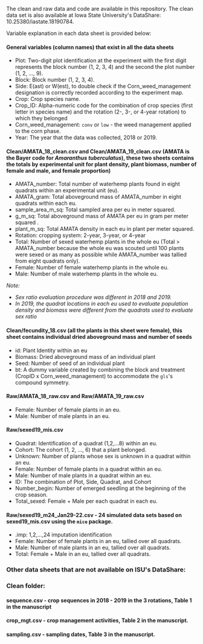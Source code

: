 The clean and raw data and code are available in this repository. The clean data set is also available at Iowa State University's DataShare: 10.25380/iastate.18190784.

Variable explanation in each data sheet is provided below:  

#### General variables (column names) that exist in all the data sheets
+ Plot: Two-digit plot identification at the experiment with the first digit represents the block number (1, 2, 3, 4) and the second the plot number (1, 2, ..., 9).   
+ Block: Block number (1, 2, 3, 4).  
+ Side: E(ast) or W(est), to double check if the Corn_weed_management designation is correctly recorded according to the experiment map.   
+ Crop: Crop species name.  
+ Crop_ID: Alpha-numeric code for the combination of crop species (first letter in species name) and the rotation (2-, 3-, or 4-year rotation) to which they belonged
+ Corn_weed_management: `conv` or `low` - the weed management applied to the corn phase.
+ Year: The year that the data was collected, 2018 or 2019.  

#### Clean/AMATA_18_clean.csv and Clean/AMATA_19_clean.csv (AMATA is the Bayer code for *Amaranthus tuberculatus*), these two sheets contains the totals by experimental unit for plant density, plant biomass, number of female and male, and female proportion)
+ AMATA_number: Total number of waterhemp plants found in eight quadrats within an experimental unit (eu).
+ AMATA_gram: Total aboveground mass of AMATA_number in eight quadrats within each eu.
+ sample_area_m_sq: Total sampled area per eu in meter squared.
+ g_m_sq: Total aboveground mass of AMATA per eu in gram per meter squared .
+ plant_m_sq: Total AMATA density in each eu in plant per meter squared.
+ Rotation: cropping system: 2-year, 3-year, or 4-year  
+ Total: Number of sexed waterhemp plants in the whole eu (Total > AMATA_number because the whole eu was scouted until 100 plants were sexed or as many as possible while AMATA_number was tallied from eight quadrats only).
+ Female: Number of female waterhemp plants in the whole eu.  
+ Male: Number of male waterhemp plants in the whole eu.  


*Note:* 
+ *Sex ratio evaluation procedure was different in 2018 and 2019.*
+ *In 2019, the quadrat locations in each eu used to evaluate population density and biomass were different from the quadrats used to evaluate sex ratio*

#### Clean/fecundity_18.csv (all the plants in this sheet were female), this sheet contains individual dried aboveground mass and number of seeds
+ id: Plant Identity within an eu
+ Biomass: Dried aboveground mass of an individual plant
+ Seed: Number of seed of an individual plant
+ bt: A dummy variable created by combining the block and treatment (CropID x Corn_weed_management) to accommodate the `gls`'s compound symmetry.  



#### Raw/AMATA_18_raw.csv and Raw/AMATA_19_raw.csv
+ Female: Number of female plants in an eu. 
+ Male: Number of male plants in an eu. 


#### Raw/sexed19_mis.csv
+ Quadrat: Identification of a quadrat (1,2,...8) within an eu.
+ Cohort: The cohort (1, 2, ..., 6) that a plant belonged. 
+ Unknown: Number of plants whose sex is unknown in a quadrat within an eu. 
+ Female: Number of female plants in a quadrat within an eu. 
+ Male: Number of male plants in a quadrat within an eu. 
+ ID: The combination of Plot, Side, Quadrat, and Cohort
+ Number_begin: Number of emerged seedling at the beginning of the crop season.
+ Total_sexed: Female \+ Male per each quadrat in each eu.  

#### Raw/sexed19_m24_Jan29-22.csv - 24 simulated data sets based on sexed19_mis.csv using the `mice` package. 
+ .imp: 1,2,...,24 imputation identification 
+ Female: Number of female plants in an eu, tallied over all quadrats. 
+ Male: Number of male plants in an eu, tallied over all quadrats. 
+ Total: Female \+ Male in an eu, tallied over all quadrats. 

### Other data sheets that are not available on ISU's DataShare:  

### Clean folder:   

#### sequence.csv - crop sequences in 2018 - 2019 in the 3 rotations, Table 1 in the manuscript

#### crop_mgt.csv - crop management activities, Table 2 in the manuscript. 

#### sampling.csv - sampling dates, Table 3 in the manuscript. 